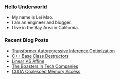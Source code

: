 ### Hello Underworld

- My name is Lei Mao.
- I am an engineer and blogger.
- I live in the Bay Area in California.


### Recent Blog Posts

<!-- BLOG-POST-LIST:START -->
- [Transformer Autoregressive Inference Optimization](https://leimao.github.io/article/Transformer-Autoregressive-Inference-Optimization/)
- [C++ Base Class Destructors](https://leimao.github.io/blog/CPP-Base-Class-Destructors/)
- [Linear VS Affine](https://leimao.github.io/blog/Linear-VS-Affine/)
- [The Boasters in Tech Companies](https://leimao.github.io/blog/The-Boasters-In-Tech-Companies/)
- [CUDA Coalesced Memory Access](https://leimao.github.io/blog/CUDA-Coalesced-Memory-Access/)
<!-- BLOG-POST-LIST:END -->
